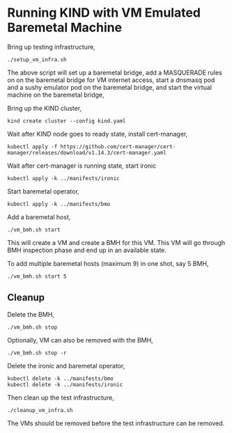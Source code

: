 # Running KIND with VM Emulated Baremetal Machine

Bring up testing infrastructure,
```
./setup_vm_infra.sh
```

The above script will set up a baremetal bridge, add a MASQUERADE rules on on the baremetal bridge for VM internet access, start a dnsmasq pod and a sushy emulator pod on the baremetal bridge, and start the virtual machine on the baremetal bridge,

Bring up the KIND cluster,
```
kind create cluster --config kind.yaml
```

Wait after KIND node goes to ready state, install cert-manager,
```
kubectl apply -f https://github.com/cert-manager/cert-manager/releases/download/v1.14.3/cert-manager.yaml
```

Wait after cert-manager is running state, start ironic
```
kubectl apply -k ../manifests/ironic
```

Start baremetal operator,
```
kubectl apply -k ../manifests/bmo
```

Add a baremetal host,
```
./vm_bmh.sh start
```

This will create a VM and create a BMH for this VM. This VM will go through BMH inspection phase and end up in an available state.

To add multiple baremetal hosts (maximum 9) in one shot, say 5 BMH,
```
./vm_bmh.sh start 5
```

## Cleanup

Delete the BMH,
```
./vm_bmh.sh stop
```

Optionally, VM can also be removed with the BMH,
```
./vm_bmh.sh stop -r
```

Delete the ironic and baremetal operator,
```
kubectl delete -k ../manifests/bmo
kubectl delete -k ../manifests/ironic
```

Then clean up the test infrastructure,
```
./cleanup_vm_infra.sh
```

The VMs should be removed before the test infrastructure can be removed.


